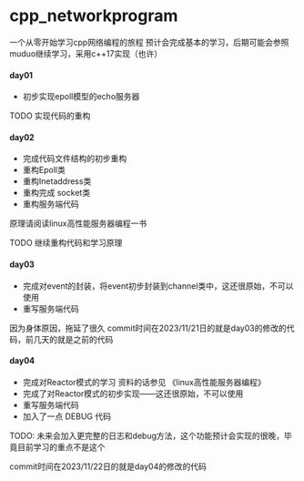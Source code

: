 # cpp_networkprogram
一个从零开始学习cpp网络编程的旅程
预计会完成基本的学习，后期可能会参照muduo继续学习，采用c++17实现（也许）

#### day01
- 初步实现epoll模型的echo服务器

TODO 实现代码的重构

#### day02
- 完成代码文件结构的初步重构
- 重构Epoll类
- 重构Inetaddress类
- 重构完成 socket类
- 重构服务端代码

原理请阅读linux高性能服务器编程一书

TODO 继续重构代码和学习原理

#### day03

- 完成对event的封装，将event初步封装到channel类中，这还很原始，不可以使用
- 重写服务端代码


因为身体原因，拖延了很久 commit时间在2023/11/21日的就是day03的修改的代码，前几天的就是之前的代码

#### day04

- 完成对Reactor模式的学习 资料的话参见 《linux高性能服务器编程》
- 完成了对Reactor模式的初步实现——这还很原始，不可以使用
- 重写服务端代码
- 加入了一点 DEBUG 代码

TODO: 未来会加入更完整的日志和debug方法，这个功能预计会实现的很晚，毕竟目前学习的重点不是这个

commit时间在2023/11/22日的就是day04的修改的代码